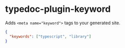 # typedoc-plugin-keyword

Adds `<meta name="keyword">` tags to your generated site.

```json
{
  "keywords": ["typescript", "library"]
}
```
